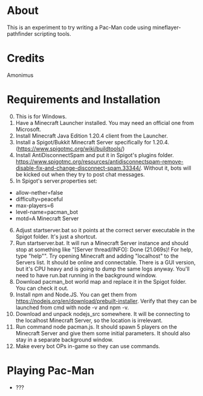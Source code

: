 # About
This is an experiment to try writing a Pac-Man code using mineflayer-pathfinder scripting tools.

# Credits
Amonimus

# Requirements and Installation
0. This is for Windows.
1. Have a Minecraft Launcher installed. You may need an official one from Microsoft.
2. Install Minecraft Java Edition 1.20.4 client from the Launcher.
3. Install a Spigot/Bukkit Minecraft Server specifically for 1.20.4. (https://www.spigotmc.org/wiki/buildtools/)
4. Install AntiDisconnectSpam and put it in Spigot's plugins folder. https://www.spigotmc.org/resources/antidisconnectspam-remove-disable-fix-and-change-disconnect-spam.33344/. Without it, bots will be kicked out when they try to post chat messages.
5. In Spigot's server.properties set:
* allow-nether=false
* difficulty=peaceful
* max-players=6
* level-name=pacman_bot
* motd=A Minecraft Server
6. Adjust startserver.bat so it points at the correct server executable in the Spigot folder. It's just a shortcut.
7. Run startserver.bat. It will run a Minecraft Server instance and should stop at something like "[Server thread/INFO]: Done (21.069s)! For help, type "help"". Try opening Minecraft and adding "localhost" to the Servers list. It should be online and connectable. There is a GUI version, but it's CPU heavy and is going to dump the same logs anyway. You'll need to have run.bat running in the background window.
8. Download pacman_bot world map and replace it in the Spigot folder. You can check it out.
9. Install npm and Node.JS. You can get them from https://nodejs.org/en/download/prebuilt-installer. Verify that they can be launched from cmd with node -v and npm -v.
10. Download and unpack nodejs_src somewhere. It will be connecting to the localhost Minecraft Server, so the location is irrelevant.
11. Run command node pacman.js. It should spawn 5 players on the Minecraft Server and give them some initial parameters. It should also stay in a separate background window.
12. Make every bot OPs in-game so they can use commands.

# Playing Pac-Man
* ???